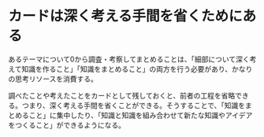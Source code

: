 # カードは深く考える手間を省くためにある

あるテーマについて0から調査・考察してまとめることは、「細部について深く考えて知識を作ること」「知識をまとめること」の両方を行う必要があり、かなりの思考リソースを消費する。

調べたことや考えたことをカードとして残しておくと、前者の工程を省略できる。つまり、深く考える手間を省くことができる。そうすることで、「知識をまとめること」に集中したり、「知識と知識を組み合わせて新たな知識やアイデアをつくること」ができるようになる。